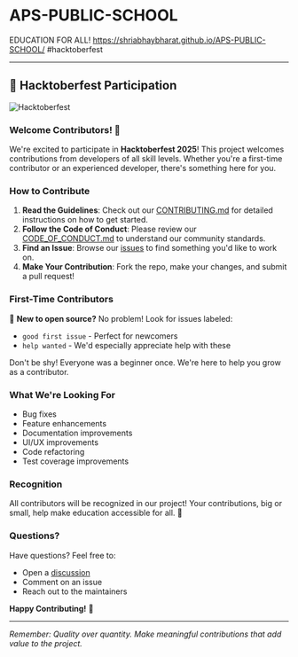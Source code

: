 # APS-PUBLIC-SCHOOL
EDUCATION FOR ALL!
https://shriabhaybharat.github.io/APS-PUBLIC-SCHOOL/
#hacktoberfest

---

## 🎉 Hacktoberfest Participation

![Hacktoberfest](https://img.shields.io/badge/Hacktoberfest-Friendly-orange?style=for-the-badge)

### Welcome Contributors! 👋

We're excited to participate in **Hacktoberfest 2025**! This project welcomes contributions from developers of all skill levels. Whether you're a first-time contributor or an experienced developer, there's something here for you.

### How to Contribute

1. **Read the Guidelines**: Check out our [CONTRIBUTING.md](CONTRIBUTING.md) for detailed instructions on how to get started.
2. **Follow the Code of Conduct**: Please review our [CODE_OF_CONDUCT.md](CODE_OF_CONDUCT.md) to understand our community standards.
3. **Find an Issue**: Browse our [issues](https://github.com/abhayindian/APS-PUBLIC-SCHOOL/issues) to find something you'd like to work on.
4. **Make Your Contribution**: Fork the repo, make your changes, and submit a pull request!

### First-Time Contributors

🌟 **New to open source?** No problem! Look for issues labeled:
- `good first issue` - Perfect for newcomers
- `help wanted` - We'd especially appreciate help with these

Don't be shy! Everyone was a beginner once. We're here to help you grow as a contributor.

### What We're Looking For

- Bug fixes
- Feature enhancements
- Documentation improvements
- UI/UX improvements
- Code refactoring
- Test coverage improvements

### Recognition

All contributors will be recognized in our project! Your contributions, big or small, help make education accessible for all. 💙

### Questions?

Have questions? Feel free to:
- Open a [discussion](https://github.com/abhayindian/APS-PUBLIC-SCHOOL/discussions)
- Comment on an issue
- Reach out to the maintainers

**Happy Contributing!** 🚀

---

*Remember: Quality over quantity. Make meaningful contributions that add value to the project.*
